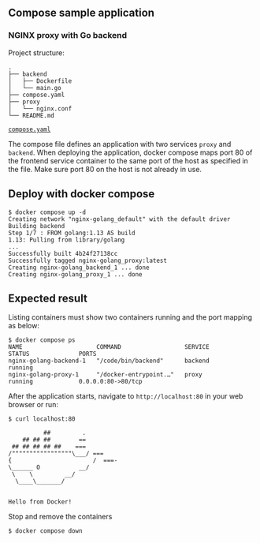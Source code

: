 ## Compose sample application
### NGINX proxy with Go backend

Project structure:
```
.
├── backend
│   ├── Dockerfile
│   └── main.go
├── compose.yaml
├── proxy
│   └── nginx.conf
└── README.md
```

[`compose.yaml`](compose.yaml)

The compose file defines an application with two services `proxy` and `backend`.
When deploying the application, docker compose maps port 80 of the frontend service container to the same port of the host as specified in the file.
Make sure port 80 on the host is not already in use.

## Deploy with docker compose

```
$ docker compose up -d
Creating network "nginx-golang_default" with the default driver
Building backend
Step 1/7 : FROM golang:1.13 AS build
1.13: Pulling from library/golang
...
Successfully built 4b24f27138cc
Successfully tagged nginx-golang_proxy:latest
Creating nginx-golang_backend_1 ... done
Creating nginx-golang_proxy_1 ... done
```

## Expected result

Listing containers must show two containers running and the port mapping as below:
```
$ docker compose ps
NAME                     COMMAND                  SERVICE             STATUS              PORTS
nginx-golang-backend-1   "/code/bin/backend"      backend             running
nginx-golang-proxy-1     "/docker-entrypoint.…"   proxy               running             0.0.0.0:80->80/tcp
```

After the application starts, navigate to `http://localhost:80` in your web browser or run:
```
$ curl localhost:80

          ##         .
    ## ## ##        ==
 ## ## ## ## ##    ===
/"""""""""""""""""\___/ ===
{                       /  ===-
\______ O           __/
 \    \         __/
  \____\_______/

	
Hello from Docker!
```

Stop and remove the containers
```
$ docker compose down
```
